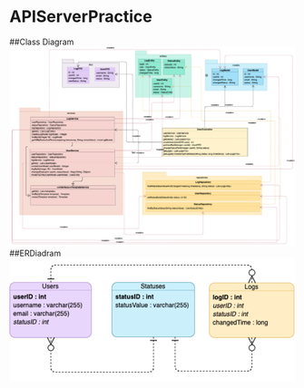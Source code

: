 # APIServerPractice
##Class Diagram
![Class Diagram](https://github.com/AnastasiaSperanskaya/APIServerPractice/blob/develop/src/UML/ClassDiagram.png)
##ERDiadram
![ERDiadram](https://github.com/AnastasiaSperanskaya/APIServerPractice/blob/develop/src/UML/ERDiagram.png)
